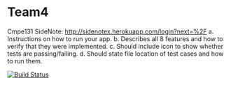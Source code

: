 # Team4
Cmpe131
SideNote: http://sidenotex.herokuapp.com/login?next=%2F
a.	Instructions on how to run your app.
b.	Describes all 8 features and how to verify that they were implemented.
c.	Should include icon to show whether tests are passing/failing.
d.	Should state file location of test cases and how to run them.

[![Build Status](https://travis-ci.org/Winternight5/Team4.svg?branch=master)](https://travis-ci.org/Winternight5/Team4)
